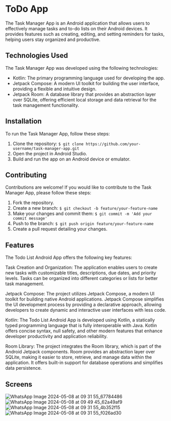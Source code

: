 # ToDo  App

The Task Manager App is an Android application that allows users to effectively manage tasks and to-do lists on their Android devices. It provides features such as creating, editing, and setting reminders for tasks, helping users stay organized and productive.


## Technologies Used

The Task Manager App was developed using the following technologies:

- Kotlin: The primary programming language used for developing the app.
- Jetpack Compose: A modern UI toolkit for building the user interface, providing a flexible and intuitive design.
- Jetpack Room: A database library that provides an abstraction layer over SQLite, offering efficient local storage and data retrieval for the task management functionality.


## Installation

To run the Task Manager App, follow these steps:

1. Clone the repository: `$ git clone https://github.com/your-username/task-manager-app.git`
2. Open the project in Android Studio.
3. Build and run the app on an Android device or emulator.

## Contributing

Contributions are welcome! If you would like to contribute to the Task Manager App, please follow these steps:

1. Fork the repository.
2. Create a new branch: `$ git checkout -b feature/your-feature-name`
3. Make your changes and commit them: `$ git commit -m 'Add your commit message'`
4. Push to the branch: `$ git push origin feature/your-feature-name`
5. Create a pull request detailing your changes.
   
## Features

The Todo List Android App offers the following key features:

  Task Creation and Organization: The application enables users to create new tasks with customizable titles, descriptions, due dates, and priority levels. Tasks can be organized into different categories or lists for better task management.
  
  Jetpack Compose: The project utilizes Jetpack Compose, a modern UI toolkit for building native Android applications. Jetpack Compose simplifies the UI development process by providing a declarative approach, allowing developers to create dynamic and interactive user interfaces with less code.
  
  Kotlin: The Todo List Android App is developed using Kotlin, a statically typed programming language that is fully interoperable with Java. Kotlin offers concise syntax, null safety, and other modern features that enhance developer productivity and application reliability.
  
  Room Library: The project integrates the Room library, which is part of the Android Jetpack components. Room provides an abstraction layer over SQLite, making it easier to store, retrieve, and manage data within the application. It offers built-in support for database operations and simplifies data persistence.

## Screens

![WhatsApp Image 2024-05-08 at 09 31 55_67784486](https://github.com/abdallahyasser1277/ToDoApp/assets/87530618/ee2be362-95df-4eee-b467-821b513e369c)
![WhatsApp Image 2024-05-08 at 09 49 45_62a49af9](https://github.com/abdallahyasser1277/ToDoApp/assets/87530618/00258251-f93f-4cce-8404-5287de2c3fcc)
![WhatsApp Image 2024-05-08 at 09 31 55_4b352f15](https://github.com/abdallahyasser1277/ToDoApp/assets/87530618/9ba7f925-80c2-445c-9c58-1cdd3bf3d941)
![WhatsApp Image 2024-05-08 at 09 31 55_f026ad30](https://github.com/abdallahyasser1277/ToDoApp/assets/87530618/4d786a41-6fdb-4f4f-acd6-ac0e99938880)
